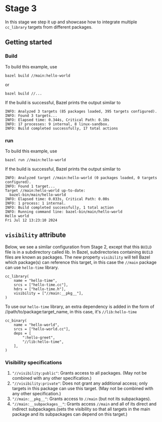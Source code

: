 # Stage 3

In this stage we step it up and showcase how to integrate multiple `cc_library` targets from different packages.

## Getting started

### Build

To build this example, use

```
bazel build //main:hello-world
```

or

```
bazel build //...
```

If the build is successful, Bazel prints the output similar to

```
INFO: Analyzed 3 targets (85 packages loaded, 395 targets configured).
INFO: Found 3 targets...
INFO: Elapsed time: 0.344s, Critical Path: 0.10s
INFO: 17 processes: 9 internal, 8 linux-sandbox.
INFO: Build completed successfully, 17 total actions
```

### run

To build this example, use

```
bazel run //main:hello-world
```

If the build is successful, Bazel prints the output similar to

```
INFO: Analyzed target //main:hello-world (0 packages loaded, 0 targets configured).
INFO: Found 1 target...
Target //main:hello-world up-to-date:
  bazel-bin/main/hello-world
INFO: Elapsed time: 0.033s, Critical Path: 0.00s
INFO: 1 process: 1 internal.
INFO: Build completed successfully, 1 total action
INFO: Running command line: bazel-bin/main/hello-world
Hello world
Fri Jul 12 13:23:10 2024
```

## `visibility` attribute

Below, we see a similar configuration from Stage 2, except that this `BUILD` file is in a subdirectory called lib. In Bazel, subdirectories containing `BUILD` files are known as packages. The new property `visibility` will tell Bazel which package(s) can reference this target, in this case the `//main` package can use `hello-time` library.

```
cc_library(
    name = "hello-time",
    srcs = ["hello-time.cc"],
    hdrs = ["hello-time.h"],
    visibility = ["//main:__pkg__"],
)
```

To use our `hello-time` library, an extra dependency is added in the form of //path/to/package:target_name, in this case, it's `//lib:hello-time`

```
cc_binary(
    name = "hello-world",
    srcs = ["hello-world.cc"],
    deps = [
        ":hello-greet",
        "//lib:hello-time",
    ],
)
```

### Visibility specifications

1. `"//visibility:public"`: Grants access to all packages. (May not be combined with any other specification.)
2. `"//visibility:private"`: Does not grant any additional access; only targets in this package can use this target. (May not be combined with any other specification.)
3. `"//main:__pkg__"`: Grants access to `//main` (but not its subpackages).
4. `"//main:__subpackages__"`: Grants access `//main` and all of its direct and indirect subpackages.(sets the visibility so that all targets in the main package and its subpackages can depend on this target.)
